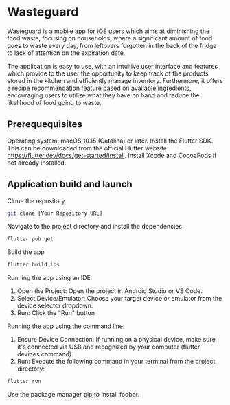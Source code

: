 # Wasteguard

Wasteguard is a mobile app for iOS users which aims at diminishing the food waste, focusing on households, where a significant amount of food goes to waste every day, from leftovers forgotten in the back of the fridge to lack of attention on the expiration date. 

The application is easy to use, with an intuitive user interface and features which provide to the user the opportunity to keep track of the products stored in the kitchen and efficiently manage inventory. Furthermore, it offers a recipe recommendation feature based on available ingredients, encouraging users to utilize what they have on hand and reduce the likelihood of food going to waste.

## Prerequequisites
Operating system: macOS 10.15 (Catalina) or later.
Install the Flutter SDK. This can be downloaded from the official Flutter website: https://flutter.dev/docs/get-started/install.
Install Xcode and CocoaPods if not already installed.


## Application build and launch

Clone the repository 
```bash
git clone [Your Repository URL]
```
Navigate to the project directory and install the dependencies 
```bash
flutter pub get
```
Build the app
```bash
flutter build ios
```

Running the app using an IDE:
1. Open the Project: Open the project in Android Studio or VS Code.
2. Select Device/Emulator: Choose your target device or emulator from the device selector dropdown.
3. Run: Click the "Run" button

Running the app using the command line:
1. Ensure Device Connection: If running on a physical device, make sure it's connected via USB and recognized by your computer (flutter devices command).
2. Run: Execute the following command in your terminal from the project directory:
```bash
flutter run
```

Use the package manager [pip](https://pip.pypa.io/en/stable/) to install foobar.

